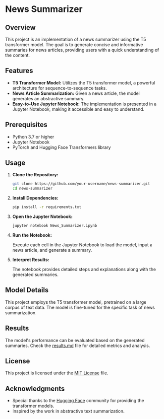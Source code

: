 # News Summarizer

## Overview

This project is an implementation of a news summarizer using the T5 transformer model. The goal is to generate concise and informative summaries for news articles, providing users with a quick understanding of the content.

## Features

- **T5 Transformer Model:** Utilizes the T5 transformer model, a powerful architecture for sequence-to-sequence tasks.
- **News Article Summarization:** Given a news article, the model generates an abstractive summary.
- **Easy-to-Use Jupyter Notebook:** The implementation is presented in a Jupyter Notebook, making it accessible and easy to understand.

## Prerequisites

- Python 3.7 or higher
- Jupyter Notebook
- PyTorch and Hugging Face Transformers library

## Usage

1. **Clone the Repository:**

    ```bash
    git clone https://github.com/your-username/news-summarizer.git
    cd news-summarizer
    ```

2. **Install Dependencies:**

    ```bash
    pip install -r requirements.txt
    ```

3. **Open the Jupyter Notebook:**

    ```bash
    jupyter notebook News_Summarizer.ipynb
    ```

4. **Run the Notebook:**

    Execute each cell in the Jupyter Notebook to load the model, input a news article, and generate a summary.

5. **Interpret Results:**

    The notebook provides detailed steps and explanations along with the generated summaries.

## Model Details

This project employs the T5 transformer model, pretrained on a large corpus of text data. The model is fine-tuned for the specific task of news summarization.

## Results

The model's performance can be evaluated based on the generated summaries. Check the [results.md](results.md) file for detailed metrics and analysis.

## License

This project is licensed under the [MIT License](LICENSE) file.

## Acknowledgments

- Special thanks to the [Hugging Face](https://huggingface.co/) community for providing the transformer models.
- Inspired by the work in abstractive text summarization.

